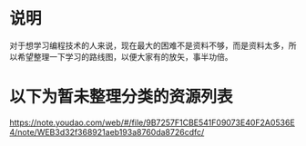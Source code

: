 # 说明
对于想学习编程技术的人来说，现在最大的困难不是资料不够，而是资料太多，所以希望整理一下学习的路线图，以便大家有的放矢，事半功倍。


# 以下为暂未整理分类的资源列表
https://note.youdao.com/web/#/file/9B7257F1CBE541F09073E40F2A0536E4/note/WEB3d32f368921aeb193a8760da8726cdfc/
